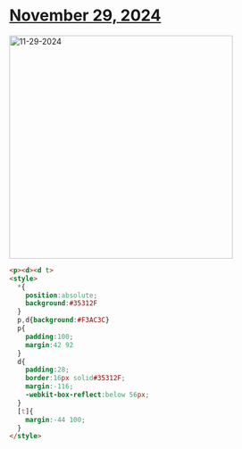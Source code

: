 # [November 29, 2024](https://cssbattle.dev/play/JTg2qh86nAqBKtKhSCMp)

<img src="https://firebasestorage.googleapis.com/v0/b/cssbattleapp.appspot.com/o/user%2Fe6YbeBahWNPT7VpE2rE2p85byxa2%2Ftargets%2Ftarget_g11jiMe@2x.png?alt=media" width="400" alt="11-29-2024" />

```html
<p><d><d t>
<style>
  *{
    position:absolute;
    background:#35312F
  }
  p,d{background:#F3AC3C}
  p{
    padding:100;
    margin:42 92
  }
  d{
    padding:28;
    border:16px solid#35312F;
    margin:-116;
    -webkit-box-reflect:below 56px;
  }
  [t]{
    margin:-44 100;
  }
</style>
```
